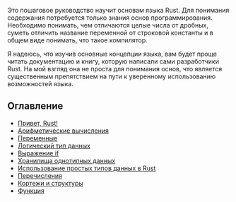 Это пошаговое руководство научит основам языка Rust.
Для понимания содержания потребуется только знания основ программирования. Необходимо
понимать, чем отличаются  целые числа от  дробных, суметь отличить название
переменной от строковой константы и в общем виде понимать, что такое компилятор.

Я надеюсь, что изучив основные концепции языка, вам будет проще читать документацию
и книгу, которую написали сами разработчики Rust. На мой взгляд она не проста для
понимания основ, что является существенным препятствием на пути
к уверенному использованию возможностей языка.

## Оглавление

- [Привет, Rust!](ch-01-print-hello.md)
- [Арифметические вычисления](ch-02-integer-calculations.md)
- [Переменные](ch-03-variables.md)
- [Логический тип данных](ch-04-boolean.md)
- [Выражение if](ch-05-controlling-execution-flow.md)
- [Хранилища однотипных данных](ch-06-sequences-of-data.md)
- [Использование простых типов данных в Rust](ch-07-primitive-types.md)
- [Перечисления](ch-08-enums.md)
- [Кортежи и структуры](ch-09-tupes_structs.md)
- [Функция](ch-10-function.md)
